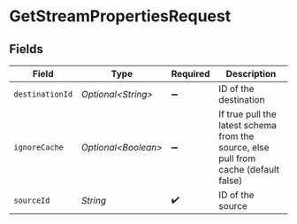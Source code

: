 # GetStreamPropertiesRequest


## Fields

| Field                                                                                | Type                                                                                 | Required                                                                             | Description                                                                          |
| ------------------------------------------------------------------------------------ | ------------------------------------------------------------------------------------ | ------------------------------------------------------------------------------------ | ------------------------------------------------------------------------------------ |
| `destinationId`                                                                      | *Optional\<String>*                                                                  | :heavy_minus_sign:                                                                   | ID of the destination                                                                |
| `ignoreCache`                                                                        | *Optional\<Boolean>*                                                                 | :heavy_minus_sign:                                                                   | If true pull the latest schema from the source, else pull from cache (default false) |
| `sourceId`                                                                           | *String*                                                                             | :heavy_check_mark:                                                                   | ID of the source                                                                     |